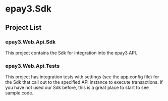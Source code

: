 # epay3.Sdk

## Project List
### epay3.Web.Api.Sdk
This project contains the Sdk for integration into the epay3 API.

### epay3.Web.Api.Tests
This project has integration tests with settings (see the app.config file) for the Sdk that call out to the specified API instance to execute transactions. If you have not used our Sdk before, this is a great place to start to see sample code.
